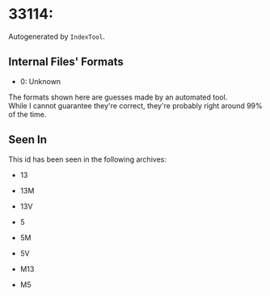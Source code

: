 # 33114: 

Autogenerated by `IndexTool`.  



## Internal Files' Formats
- 0: Unknown

The formats shown here are guesses made by an automated tool.  
While I cannot guarantee they're correct, they're probably right around 99% of the time.

## Seen In

This id has been seen in the following archives:  

- 13  

- 13M  

- 13V  

- 5  

- 5M  

- 5V  

- M13  

- M5  
